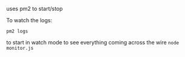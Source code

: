 uses pm2 to start/stop

To watch the logs: 
```
pm2 logs
```

to start in watch mode to see everything coming across the wire
```node monitor.js```
